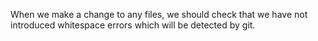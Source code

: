 When we make a change to any files, we should check that we have not introduced whitespace errors which will be detected by git.